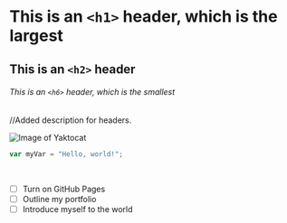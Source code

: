 # This is an `<h1>` header, which is the largest

## This is an `<h2>` header

###### This is an `<h6>` header, which is the smallest


//Added description for headers.


![Image of Yaktocat](https://octodex.github.com/images/yaktocat.png)
<br>



``` javascript
var myVar = "Hello, world!";
```

<br>




- [ ] Turn on GitHub Pages
- [ ] Outline my portfolio
- [ ] Introduce myself to the world

